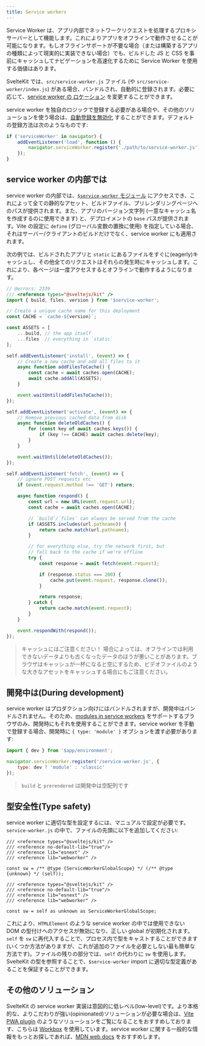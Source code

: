 ```yaml
---
title: Service workers
---
```


Service Worker は、アプリ内部でネットワークリクエストを処理するプロキシサーバーとして機能します。これによりアプリをオフラインで動作させることが可能になります。もしオフラインサポートが不要な場合（または構築するアプリの種類によって現実的に実装できない場合）でも、ビルドした JS と CSS を事前にキャッシュしてナビゲーションを高速化するために Service Worker を使用する価値はあります。

SvelteKit では、`src/service-worker.js` ファイル (や `src/service-worker/index.js`) がある場合、バンドルされ、自動的に登録されます。必要に応じて、[service worker の ロケーション](configuration#files) を変更することができます。 

service worker を独自のロジックで登録する必要がある場合や、その他のソリューションを使う場合は、[自動登録を無効化](configuration#serviceworker) することができます。デフォルトの登録方法は次のようなものです:

```js
if ('serviceWorker' in navigator) {
	addEventListener('load', function () {
		navigator.serviceWorker.register('./path/to/service-worker.js');
	});
}
```

## service worker の内部では

service worker の内部では、[`$service-worker` モジュール](modules#$service-worker) にアクセスでき、これによって全ての静的なアセット、ビルドファイル、プリレンダリングページへのパスが提供されます。また、アプリのバージョン文字列 (一意なキャッシュ名を作成するのに使用できます) と、デプロイメントの `base` パスが提供されます。Vite の設定に `define` (グローバル変数の置換に使用) を指定している場合、それはサーバー/クライアントのビルドだけでなく、service worker にも適用されます。

次の例では、ビルドされたアプリと `static` にあるファイルをすぐに(eagerly)キャッシュし、その他全てのリクエストはそれらの発生時にキャッシュします。これにより、各ページは一度アクセスするとオフラインで動作するようになります。

```js
// @errors: 2339
/// <reference types="@sveltejs/kit" />
import { build, files, version } from '$service-worker';

// Create a unique cache name for this deployment
const CACHE = `cache-${version}`;

const ASSETS = [
	...build, // the app itself
	...files  // everything in `static`
];

self.addEventListener('install', (event) => {
	// Create a new cache and add all files to it
	async function addFilesToCache() {
		const cache = await caches.open(CACHE);
		await cache.addAll(ASSETS);
	}

	event.waitUntil(addFilesToCache());
});

self.addEventListener('activate', (event) => {
	// Remove previous cached data from disk
	async function deleteOldCaches() {
		for (const key of await caches.keys()) {
			if (key !== CACHE) await caches.delete(key);
		}
	}

	event.waitUntil(deleteOldCaches());
});

self.addEventListener('fetch', (event) => {
	// ignore POST requests etc
	if (event.request.method !== 'GET') return;

	async function respond() {
		const url = new URL(event.request.url);
		const cache = await caches.open(CACHE);

		// `build`/`files` can always be served from the cache
		if (ASSETS.includes(url.pathname)) {
			return cache.match(url.pathname);
		}

		// for everything else, try the network first, but
		// fall back to the cache if we're offline
		try {
			const response = await fetch(event.request);

			if (response.status === 200) {
				cache.put(event.request, response.clone());
			}

			return response;
		} catch {
			return cache.match(event.request);
		}
	}

	event.respondWith(respond());
});
```

> キャッシュにはご注意ください！ 場合によっては、オフラインでは利用できないデータよりも古くなったデータのほうが悪いことがあります。ブラウザはキャッシュが一杯になると空にするため、ビデオファイルのような大きなアセットをキャッシュする場合にもご注意ください。

## 開発中は(During development)

service worker はプロダクション向けにはバンドルされますが、開発中はバンドルされません。そのため、[modules in service workers](https://web.dev/es-modules-in-sw) をサポートするブラウザのみ、開発時にもそれを使用することができます。service worker を手動で登録する場合、開発時に `{ type: 'module' }` オプションを渡す必要があります:

```js
import { dev } from '$app/environment';

navigator.serviceWorker.register('/service-worker.js', {
	type: dev ? 'module' : 'classic'
});
```

> `build` と `prerendered` は開発中は空配列です

## 型安全性(Type safety)

service worker に適切な型を設定するには、マニュアルで設定が必要です。`service-worker.js` の中で、ファイルの先頭に以下を追加してください:

```original-js
/// <reference types="@sveltejs/kit" />
/// <reference no-default-lib="true"/>
/// <reference lib="esnext" />
/// <reference lib="webworker" />

const sw = /** @type {ServiceWorkerGlobalScope} */ (/** @type {unknown} */ (self));
```
```generated-ts
/// <reference types="@sveltejs/kit" />
/// <reference no-default-lib="true"/>
/// <reference lib="esnext" />
/// <reference lib="webworker" />

const sw = self as unknown as ServiceWorkerGlobalScope;
```

これにより、`HTMLElement` のような service worker の中では使用できない DOM の型付けへのアクセスが無効になり、正しい global が初期化されます。`self` を `sw` に再代入することで、プロセス内で型をキャストすることができます (いくつか方法がありますが、これが追加のファイルを必要としない最も簡単な方法です)。ファイルの残りの部分では、`self` の代わりに `sw` を使用します。SvelteKit の型を参照することで、`$service-worker` import に適切な型定義があることを保証することができます。

## その他のソリューション

SvelteKit の service worker 実装は意図的に低レベル(low-level)です。より本格的な、よりこだわりが強い(opinionated)ソリューションが必要な場合は、[Vite PWA plugin](https://vite-pwa-org.netlify.app/frameworks/sveltekit.html) のようなソリューションをご覧になることをおすすめしております、こちらは [Workbox](https://web.dev/learn/pwa/workbox) を使用しています。service worker に関する一般的な情報をもっとお探しであれば、[MDN web docs](https://developer.mozilla.org/ja/docs/Web/API/Service_Worker_API/Using_Service_Workers) をおすすめします。
